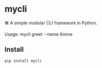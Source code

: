 # mycli

🛠️ A simple modular CLI framework in Python.

Usage:
mycli greet --name Amine


## Install

```bash
pip install mycli
